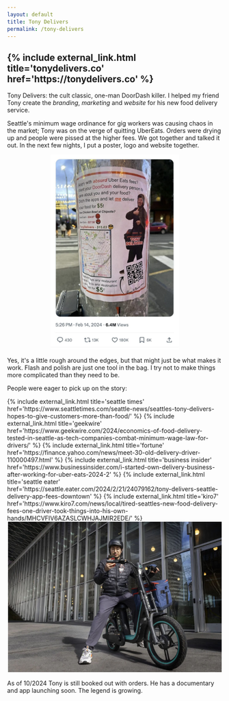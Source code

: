 ```yaml
---
layout: default
title: Tony Delivers
permalink: /tony-delivers
---
```


<h2 markdown="0">{% include external_link.html title='tonydelivers.co' href='https://tonydelivers.co' %}</h2>

Tony Delivers: the cult classic, one-man DoorDash killer. I helped my friend Tony create the *branding*, *marketing* and *website* for
his new food delivery service.

Seattle's minimum wage ordinance for gig workers was causing chaos in the market; Tony was on the verge of quitting UberEats.
Orders were drying up and people were pissed at the higher fees. We got together and talked it out. In the next few nights, I put a poster, logo and website together.

<div class="card" style="margin: auto; width: 300px;">
  <a href="https://tonydelivers.co">
    <img alt="tony delivers tweet and advertising" src="/assets/images/tony-delivers.jpg" />
  </a>
</div>

Yes, it's a little rough around the edges, but that might just be what makes it work. Flash and polish are just one tool in the bag. I try not to make things more complicated 
than they need to be.

People were eager to pick up on the story:

<div markdown="0"> 
{% include external_link.html title='seattle times' href='https://www.seattletimes.com/seattle-news/seattles-tony-delivers-hopes-to-give-customers-more-than-food/' %}
{% include external_link.html title='geekwire' href='https://www.geekwire.com/2024/economics-of-food-delivery-tested-in-seattle-as-tech-companies-combat-minimum-wage-law-for-drivers/' %}
{% include external_link.html title='fortune' href='https://finance.yahoo.com/news/meet-30-old-delivery-driver-110000497.html' %}
{% include external_link.html title='business insider' href='https://www.businessinsider.com/i-started-own-delivery-business-after-working-for-uber-eats-2024-2' %}
{% include external_link.html title='seattle eater' href='https://seattle.eater.com/2024/2/21/24079162/tony-delivers-seattle-delivery-app-fees-downtown' %}
{% include external_link.html title='kiro7' href='https://www.kiro7.com/news/local/tired-seattles-new-food-delivery-fees-one-driver-took-things-into-his-own-hands/MHCVFIV6AZASLCWHJAJMIR2EDE/' %}
</div>

<div class="card" style="margin: auto; width: 500px;">
  <img alt="tony in front of the downtown seattle public library waiting for orders" src="/assets/images/tony-delivers-2.jpg" />
</div>

As of 10/2024 Tony is still booked out with orders. He has a documentary and app launching soon. The legend is growing.